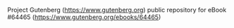 Project Gutenberg (https://www.gutenberg.org) public repository for
eBook #64465 (https://www.gutenberg.org/ebooks/64465)
